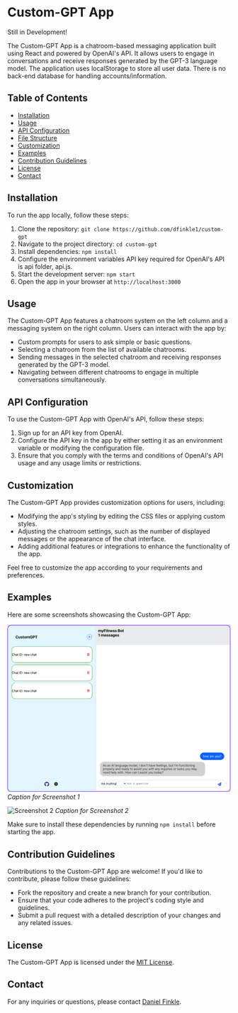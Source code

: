 # Custom-GPT App

Still in Development!

The Custom-GPT App is a chatroom-based messaging application built using React and powered by OpenAI's API. It allows users to engage in conversations and receive responses generated by the GPT-3 language model. The application uses localStorage to store all user data. There is no back-end database for handling accounts/information.

## Table of Contents

- [Installation](#installation)
- [Usage](#usage)
- [API Configuration](#api-configuration)
- [File Structure](#file-structure)
- [Customization](#customization)
- [Examples](#examples)
- [Contribution Guidelines](#contribution-guidelines)
- [License](#license)
- [Contact](#contact)

## Installation

To run the app locally, follow these steps:

1. Clone the repository: `git clone https://github.com/dfinkle1/custom-gpt`
2. Navigate to the project directory: `cd custom-gpt`
3. Install dependencies: `npm install`
4. Configure the environment variables API key required for OpenAI's API is api folder, api.js.
5. Start the development server: `npm start`
6. Open the app in your browser at `http://localhost:3000`

## Usage

The Custom-GPT App features a chatroom system on the left column and a messaging system on the right column. Users can interact with the app by:

- Custom prompts for users to ask simple or basic questions.
- Selecting a chatroom from the list of available chatrooms.
- Sending messages in the selected chatroom and receiving responses generated by the GPT-3 model.
- Navigating between different chatrooms to engage in multiple conversations simultaneously.

## API Configuration

To use the Custom-GPT App with OpenAI's API, follow these steps:

1. Sign up for an API key from OpenAI.
2. Configure the API key in the app by either setting it as an environment variable or modifying the configuration file.
3. Ensure that you comply with the terms and conditions of OpenAI's API usage and any usage limits or restrictions.

## Customization

The Custom-GPT App provides customization options for users, including:

- Modifying the app's styling by editing the CSS files or applying custom styles.
- Adjusting the chatroom settings, such as the number of displayed messages or the appearance of the chat interface.
- Adding additional features or integrations to enhance the functionality of the app.

Feel free to customize the app according to your requirements and preferences.

## Examples

Here are some screenshots showcasing the Custom-GPT App:

![Screenshot 1](screenshots/screenshot1.png)
_Caption for Screenshot 1_

![Screenshot 2](screenshots/screenshot2.png)
_Caption for Screenshot 2_

Make sure to install these dependencies by running `npm install` before starting the app.

## Contribution Guidelines

Contributions to the Custom-GPT App are welcome! If you'd like to contribute, please follow these guidelines:

- Fork the repository and create a new branch for your contribution.
- Ensure that your code adheres to the project's coding style and guidelines.
- Submit a pull request with a detailed description of your changes and any related issues.

## License

The Custom-GPT App is licensed under the [MIT License](LICENSE).

## Contact

For any inquiries or questions, please contact [Daniel Finkle](mailto:daniel.finkle@gmail.com).
